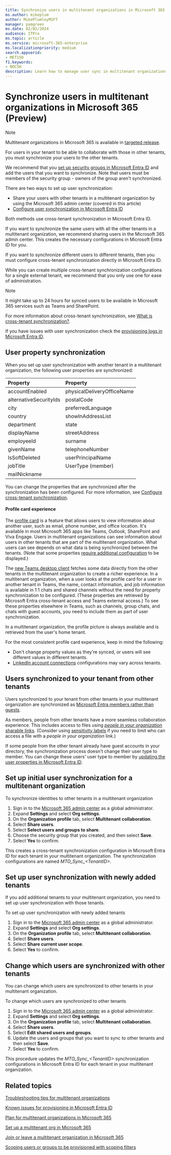 ```yaml
---
title: Synchronize users in multitenant organizations in Microsoft 365 (Preview)
ms.author: mikeplum
author: MikePlumleyMSFT
manager: pamgreen
ms.date: 02/02/2024
audience: ITPro
ms.topic: article
ms.service: microsoft-365-enterprise
ms.localizationpriority: medium
search.appverid:
- MET150
f1.keywords:
- NOCSH
description: Learn how to manage user sync in multitenant organizations in Microsoft 365.
---
```


# Synchronize users in multitenant organizations in Microsoft 365 (Preview)

> [!NOTE]
> Multitenant organizations in Microsoft 365 is available in [targeted release](/microsoft-365/admin/manage/release-options-in-office-365).

For users in your tenant to be able to collaborate with those in other tenants, you must synchronize your users to the other tenants.

We recommend that you [set up security groups in Microsoft Entra ID](/azure/active-directory/fundamentals/how-to-manage-groups) and add the users that you want to synchronize. Note that users must be members of the security group - owners of the group aren't synchronized.

There are two ways to set up user synchronization:

- Share your users with other tenants in a multitenant organization by using the Microsoft 365 admin center (covered in this article)
- [Configure user synchronization in Microsoft Entra ID](/azure/active-directory/multi-tenant-organizations/cross-tenant-synchronization-configure)

Both methods use cross-tenant synchronization in Microsoft Entra ID.

If you want to synchronize the same users with all the other tenants in a multitenant organization, we recommend sharing users in the Microsoft 365 admin center. This creates the necessary configurations in Microsoft Entra ID for you.

If you want to synchronize different users to different tenants, then you must configure cross-tenant synchronization directly in Microsoft Entra ID.

While you can create multiple cross-tenant synchronization configurations for a single external tenant, we recommend that you only use one for ease of administration.

> [!NOTE]
> It might take up to 24 hours for synced users to be available in Microsoft 365 services such as Teams and SharePoint.

For more information about cross-tenant synchronization, see [What is cross-tenant synchronization?](/azure/active-directory/multi-tenant-organizations/cross-tenant-synchronization-overview).

If you have issues with user synchronization check the [provisioning logs in Microsoft Entra ID](/azure/active-directory/reports-monitoring/concept-provisioning-logs).

## User property synchronization

When you set up user synchronization with another tenant in a multitenant organization, the following user properties are synchronized:

|Property|Property|
|:-------|:-------|
|accountEnabled|physicalDeliveryOfficeName|
|alternativeSecurityIds|postalCode|
|city|preferredLanguage|
|country|showInAddressList|
|department|state|
|displayName|streetAddress|
|employeeId|surname|
|givenName|telephoneNumber|
|IsSoftDeleted|userPrincipalName|
|jobTitle|UserType (member)|
|mailNickname||

You can change the properties that are synchronized after the synchronization has been configured. For more information, see [Configure cross-tenant synchronization](/azure/active-directory/multi-tenant-organizations/cross-tenant-synchronization-configure#step-9-review-attribute-mappings).

#### Profile card experience

The [profile card](https://support.microsoft.com/office/e80f931f-5fc4-4a59-ba6e-c1e35a85b501) is a feature that allows users to view information about another user, such as email, phone number, and office location. It's available in most Microsoft 365 apps like Teams, Outlook, SharePoint and Viva Engage. Users in multitenant organizations can see information about users in other tenants that are part of the multitenant organization. What users can see depends on what data is being synchronized between the tenants. (Note that some properties [require additional configuration](/entra/identity/multi-tenant-organizations/cross-tenant-synchronization-overview#attributes) to be displayed.)

The [new Teams desktop client](/microsoftteams/new-teams-desktop-admin) fetches some data directly from the other tenants in the multitenant organization to create a richer experience. In a multitenant organization, when a user looks at the profile card for a user in another tenant in Teams, the name, contact information, and job information is available in 1:1 chats and shared channels without the need for property synchronization to be configured. (These properties are retrieved by Microsoft Entra cross-tenant access and Teams external access.) To see these properties elsewhere in Teams, such as channels, group chats, and chats with guest accounts, you need to include them as part of user synchronization.

In a multitenant organization, the profile picture is always available and is retrieved from the user's home tenant.

For the most consistent profile card experience, keep in mind the following:

- Don't change property values as they're synced, or users will see different values in different tenants.
- [LinkedIn account connections](/entra/identity/users/linkedin-integration) configurations may vary across tenants.

## Users synchronized to your tenant from other tenants

Users synchronized to your tenant from other tenants in your multitenant organization are synchronized as [Microsoft Entra members rather than guests](/azure/active-directory/external-identities/user-properties).

As members, people from other tenants have a more seamless collaboration experience. This includes access to files using [*people in your organization* sharable links](/sharepoint/shareable-links-anyone-specific-people-organization). (Consider using [sensitivity labels](/purview/sensitivity-labels) if you need to limit who can access a file with a *people in your organization* link.)

If some people from the other tenant already have guest accounts in your directory, the synchronization process doesn't change their user type to member. You can change these users' user type to member by [updating the user properties in Microsoft Entra ID](/azure/active-directory/fundamentals/how-to-manage-user-profile-info).

## Set up initial user synchronization for a multitenant organization

To synchronize identities to other tenants in a multitenant organization

1. Sign in to the [Microsoft 365 admin center](https://admin.microsoft.com) as a global administrator.
1. Expand **Settings** and select **Org settings**.
1. On the **Organization profile** tab, select **Multitenant collaboration**.
1. Select **Share users**.
1. Select **Select users and groups to share**.
1. Choose the security group that you created, and then select **Save**.
1. Select **Yes** to confirm.

This creates a cross-tenant synchronization configuration in Microsoft Entra ID for each tenant in your multitenant organization. The synchronization configurations are named *MTO_Sync_\<TenantID\>*.

## Set up user synchronization with newly added tenants

If you add additional tenants to your multitenant organization, you need to set up user synchronization with those tenants.

To set up user synchronization with newly added tenants

1. Sign in to the [Microsoft 365 admin center](https://admin.microsoft.com) as a global administrator.
1. Expand **Settings** and select **Org settings**.
1. On the **Organization profile** tab, select **Multitenant collaboration**.
1. Select **Share users**.
1. Select **Share current user scope**.
1. Select **Yes** to confirm.

## Change which users are synchronized with other tenants

You can change which users are synchronized to other tenants in your multitenant organization.

To change which users are synchronized to other tenants

1. Sign in to the [Microsoft 365 admin center](https://admin.microsoft.com) as a global administrator.
1. Expand **Settings** and select **Org settings**.
1. On the **Organization profile** tab, select **Multitenant collaboration**.
1. Select **Share users**.
1. Select **Edit shared users and groups**.
1. Update the users and groups that you want to sync to other tenants and then select **Save**.
1. Select **Yes** to confirm.

This procedure updates the *MTO_Sync_\<TenantID\>* synchronization configurations in Microsoft Entra ID for each tenant in your multitenant organization.

## Related topics

[Troubleshooting tips for multitenant organizations](/azure/active-directory/multi-tenant-organizations/cross-tenant-synchronization-configure#troubleshooting-tips)

[Known issues for provisioning in Microsoft Entra ID](/azure/active-directory/app-provisioning/known-issues?pivots=cross-tenant-synchronization)

[Plan for multitenant organizations in Microsoft 365](plan-multi-tenant-org-overview.md)

[Set up a multitenant org in Microsoft 365](set-up-multi-tenant-org.md)

[Join or leave a multitenant organization in Microsoft 365](join-leave-multi-tenant-org.md)

[Scoping users or groups to be provisioned with scoping filters](/azure/active-directory/app-provisioning/define-conditional-rules-for-provisioning-user-accounts?pivots=cross-tenant-synchronization)
